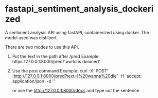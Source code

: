 # fastapi_sentiment_analysis_dockerized

A sentiment analysis API using fastAPI, containerized using docker. The model used was distilbert.

There are two modes to use this API.
1) Put the text in the path after /pred
   Example: https:127.0.0.1:8000/pred/'world is doomed'
 
2) Use the post command
   Example: curl -X 'POST' 'http://127.0.0.1:8000/pred?text=I%20wanna%20die' -H 'accept: application/json' -d ''
   
   or use the http://127.0.0.1:8000/docs and type out the sentence
   
   
